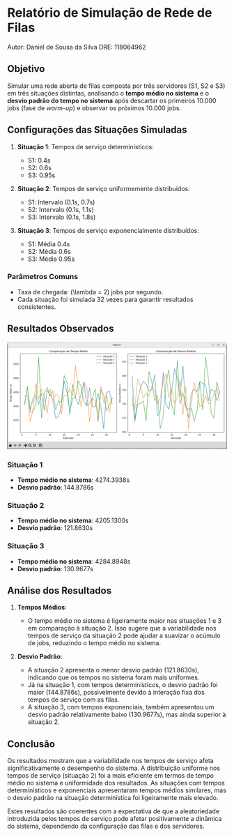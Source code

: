 # Relatório de Simulação de Rede de Filas

Autor: Daniel de Sousa da Silva
DRE: 118064962

## Objetivo

Simular uma rede aberta de filas composta por três servidores (S1, S2 e S3) em três situações distintas, analisando o **tempo médio no sistema** e o **desvio padrão do tempo no sistema** após descartar os primeiros 10.000 jobs (fase de _warm-up_) e observar os próximos 10.000 jobs.

## Configurações das Situações Simuladas

1. **Situação 1**: Tempos de serviço determinísticos:

   - S1: 0.4s
   - S2: 0.6s
   - S3: 0.95s

2. **Situação 2**: Tempos de serviço uniformemente distribuídos:

   - S1: Intervalo (0.1s, 0.7s)
   - S2: Intervalo (0.1s, 1.1s)
   - S3: Intervalo (0.1s, 1.8s)

3. **Situação 3**: Tempos de serviço exponencialmente distribuídos:
   - S1: Média 0.4s
   - S2: Média 0.6s
   - S3: Média 0.95s

### Parâmetros Comuns

- Taxa de chegada: \(\lambda = 2\) jobs por segundo.
- Cada situação foi simulada 32 vezes para garantir resultados consistentes.

## Resultados Observados

![Gráficos de simulações](assets/plot_simulations.png)

### Situação 1

- **Tempo médio no sistema**: 4274.3938s
- **Desvio padrão**: 144.8786s

### Situação 2

- **Tempo médio no sistema**: 4205.1300s
- **Desvio padrão**: 121.8630s

### Situação 3

- **Tempo médio no sistema**: 4284.8948s
- **Desvio padrão**: 130.9677s

## Análise dos Resultados

1. **Tempos Médios**:

   - O tempo médio no sistema é ligeiramente maior nas situações 1 e 3 em comparação à situação 2. Isso sugere que a variabilidade nos tempos de serviço da situação 2 pode ajudar a suavizar o acúmulo de jobs, reduzindo o tempo médio no sistema.

2. **Desvio Padrão**:
   - A situação 2 apresenta o menor desvio padrão (121.8630s), indicando que os tempos no sistema foram mais uniformes.
   - Já na situação 1, com tempos determinísticos, o desvio padrão foi maior (144.8786s), possivelmente devido à interação fixa dos tempos de serviço com as filas.
   - A situação 3, com tempos exponenciais, também apresentou um desvio padrão relativamente baixo (130.9677s), mas ainda superior à situação 2.

## Conclusão

Os resultados mostram que a variabilidade nos tempos de serviço afeta significativamente o desempenho do sistema. A distribuição uniforme nos tempos de serviço (situação 2) foi a mais eficiente em termos de tempo médio no sistema e uniformidade dos resultados. As situações com tempos determinísticos e exponenciais apresentaram tempos médios similares, mas o desvio padrão na situação determinística foi ligeiramente mais elevado.

Estes resultados são coerentes com a expectativa de que a aleatoriedade introduzida pelos tempos de serviço pode afetar positivamente a dinâmica do sistema, dependendo da configuração das filas e dos servidores.
